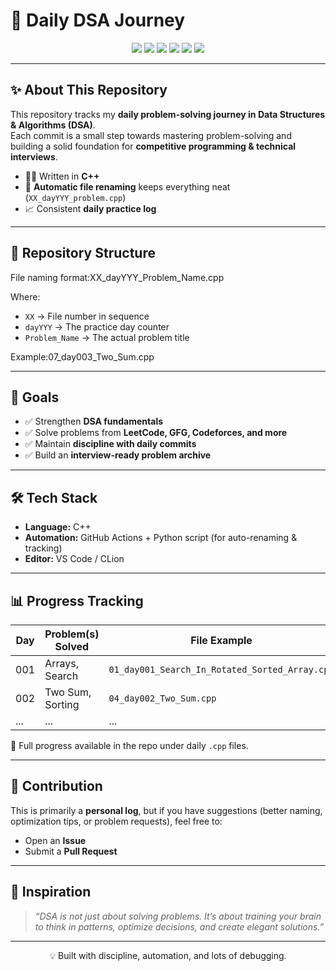 # 📘 Daily DSA Journey  

<p align="center">
  <img src="https://img.shields.io/badge/Language-C++-00599C?style=for-the-badge&logo=c%2B%2B&logoColor=white" />
  <img src="https://img.shields.io/badge/Progress-Ongoing🚀-blueviolet?style=for-the-badge" />
  <img src="https://img.shields.io/github/last-commit/ikrishanaa/Daily_DSA?style=for-the-badge&logo=github" />
  <img src="https://img.shields.io/badge/Problems%20Solved-19-blue?logo=leetcode&style=for-the-badge" />
  <img src="https://img.shields.io/github/actions/workflow/status/ikrishanaa/Daily_DSA/progress.yml?label=Auto%20Update&style=for-the-badge" />
  <img src="https://komarev.com/ghpvc/?username=ikrishanaa&label=Profile%20Views&color=0e75b6&style=for-the-badge" />
</p>

---

## ✨ About This Repository  

This repository tracks my **daily problem-solving journey in Data Structures & Algorithms (DSA)**.  
Each commit is a small step towards mastering problem-solving and building a solid foundation for **competitive programming & technical interviews**.  

- 🧑‍💻 Written in **C++**  
- 🔄 **Automatic file renaming** keeps everything neat (`XX_dayYYY_problem.cpp`)  
- 📈 Consistent **daily practice log**  

---

## 📂 Repository Structure  

File naming format:XX_dayYYY_Problem_Name.cpp


Where:  
- `XX` → File number in sequence  
- `dayYYY` → The practice day counter  
- `Problem_Name` → The actual problem title  

Example:07_day003_Two_Sum.cpp  


---

## 🚀 Goals  

- ✅ Strengthen **DSA fundamentals**  
- ✅ Solve problems from **LeetCode, GFG, Codeforces, and more**  
- ✅ Maintain **discipline with daily commits**  
- ✅ Build an **interview-ready problem archive**  

---

## 🛠️ Tech Stack  

- **Language:** C++  
- **Automation:** GitHub Actions + Python script (for auto-renaming & tracking)  
- **Editor:** VS Code / CLion  

---

## 📊 Progress Tracking  

| Day | Problem(s) Solved | File Example |
|-----|-------------------|--------------|
| 001 | Arrays, Search    | `01_day001_Search_In_Rotated_Sorted_Array.cpp` |
| 002 | Two Sum, Sorting  | `04_day002_Two_Sum.cpp` |
| ... | ...               | ... |

📌 Full progress available in the repo under daily `.cpp` files.

---

## 🤝 Contribution  

This is primarily a **personal log**, but if you have suggestions (better naming, optimization tips, or problem requests), feel free to:  
- Open an **Issue**  
- Submit a **Pull Request**  

---

## 🧭 Inspiration  

> *“DSA is not just about solving problems. It’s about training your brain to think in patterns, optimize decisions, and create elegant solutions.”*  

---

<p align="center">  
  💡 Built with discipline, automation, and lots of debugging.  
</p>
